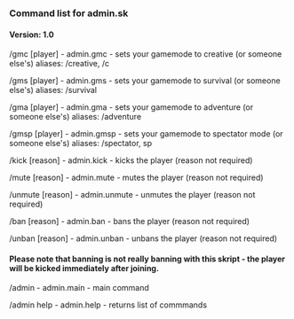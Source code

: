 ### Command list for admin.sk

#### Version: 1.0

/gmc [player] - admin.gmc - sets your gamemode to creative (or someone else's)
aliases: /creative, /c

/gms [player] - admin.gms - sets your gamemode to survival (or someone else's)
aliases: /survival

/gma [player] - admin.gma - sets your gamemode to adventure (or someone else's)
aliases: /adventure

/gmsp [player] - admin.gmsp - sets your gamemode to spectator mode (or someone else's)
aliases: /spectator, sp

/kick <player> [reason] - admin.kick - kicks the player (reason not required)

/mute <player> [reason] - admin.mute - mutes the player (reason not required)

/unmute <player> [reason] - admin.unmute - unmutes the player (reason not required)

/ban <player> [reason] - admin.ban - bans the player (reason not required)

/unban <player> [reason] - admin.unban - unbans the player (reason not required)

#### Please note that banning is not really banning with this skript - the player will be kicked immediately after joining.

/admin - admin.main - main command

/admin help - admin.help - returns list of commmands
